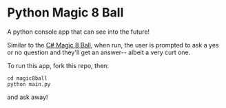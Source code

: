 # Python Magic 8 Ball

A python console app that can see into the future!

Similar to the <a href="https://github.com/joeybiotti/magic8ball">C# Magic 8 Ball</a>, when run, the user is prompted to ask a yes or no question and they'll get an answer-- albeit a very curt one.

To run this app, fork this repo, then:<br/>

`cd magic8ball`<br/>
`python main.py`<br/>

and ask away!

